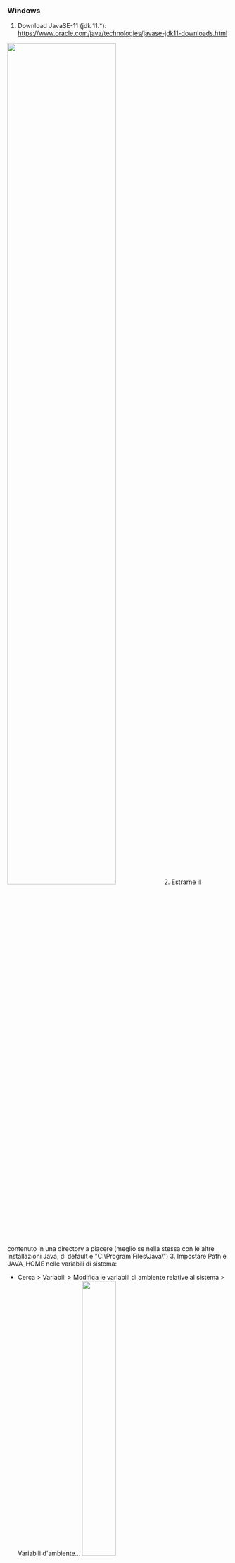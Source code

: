 ### Windows
1. Download JavaSE-11 (jdk 11.\*): https://www.oracle.com/java/technologies/javase-jdk11-downloads.html
<img src="https://github.com/mikyll/ROQuiz/blob/main/gfx/Java%20Installation%20Guide/InstallJava%20(1).png" width="70%"/>
2. Estrarne il contenuto in una directory a piacere (meglio se nella stessa con le altre installazioni Java, di default è "C:\Program Files\Java\")
3. Impostare Path e JAVA_HOME nelle variabili di sistema:

  * Cerca > Variabili > Modifica le variabili di ambiente relative al sistema > Variabili d'ambiente...
  <img src="https://github.com/mikyll/ROQuiz/blob/main/gfx/Java%20Installation%20Guide/InstallJava%20(2).png" width="40%"/><br/><br/>
  * Nel riquadro in alto aggiungere (o modificare se esiste già) alla variabile JAVA_HOME: Nuova... > Nome: JAVA_HOME, Valore: percorso in cui abbiamo scaricato il jdk 11<br/>
  <img src="https://github.com/mikyll/ROQuiz/blob/main/gfx/Java%20Installation%20Guide/InstallJava%20(3).png" width="70%"/><br/><br/>
  <img src="https://github.com/mikyll/ROQuiz/blob/main/gfx/Java%20Installation%20Guide/InstallJava%20(4).png" width="40%"/><br/><br/>
  * Nel riquadro in basso modificare la variabile Path, aggiungendovi il percorso della directory \bin dentro al jdk:
  <img src="https://github.com/mikyll/ROQuiz/blob/main/gfx/Java%20Installation%20Guide/InstallJava%20(5).png" width="40%"/><br/><br/>
  * verificare che Java 11 sia installato correttamente: Cerca > cmd > "java -version" e "javac -version"
  <img src="https://github.com/mikyll/ROQuiz/blob/main/gfx/Java%20Installation%20Guide/InstallJava%20(6).png" width="70%"/>
<br/><br/>
5. Download JavaFX SDK (javafx-sdk-11.\*): https://gluonhq.com/products/javafx/
<img src="https://github.com/mikyll/ROQuiz/blob/main/gfx/Java%20Installation%20Guide/InstallJava%20(7).png" width="70%"/><br/>
6. Estrarne il contenuto in una directory a piacere (meglio se nella stessa con le altre installazioni Java, di default è "C:\Program Files\Java\")<br/>
7. Aprire il file Launcher con un editor di testo e sostituire --module-path="C:\Program Files\Java\javafx-sdk-11.0.2\lib" con il percorso in cui è stato scaricato il jdk
<img src="https://github.com/mikyll/ROQuiz/blob/main/gfx/Java%20Installation%20Guide/InstallJava%20(8).png" width="70%"/>
